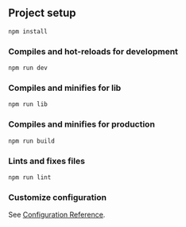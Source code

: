 ## Project setup
```
npm install
```

### Compiles and hot-reloads for development
```
npm run dev
```

### Compiles and minifies for lib
```
npm run lib
```

### Compiles and minifies for production
```
npm run build
```

### Lints and fixes files
```
npm run lint
```

### Customize configuration
See [Configuration Reference](https://cli.vuejs.org/config/).
